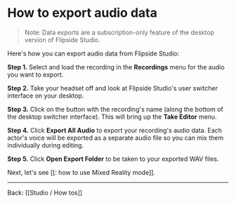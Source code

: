 # How to export audio data

> Note: Data exports are a subscription-only feature of the desktop version of Flipside Studio.

Here's how you can export audio data from Flipside Studio:

**Step 1.** Select and load the recording in the **Recordings** menu for the audio you want to export.

**Step 2.** Take your headset off and look at Flipside Studio's user switcher interface on your desktop.

**Step 3.** Click on the button with the recording's name (along the bottom of the desktop switcher interface). This will bring up the **Take Editor** menu.

**Step 4.** Click **Export All Audio** to export your recording's audio data. Each actor's voice will be exported as a separate audio file so you can mix them individually during editing.

**Step 5.** Click **Open Export Folder** to be taken to your exported WAV files.

Next, let's see [[: how to use Mixed Reality mode]].

---

Back: [[Studio / How tos]]
